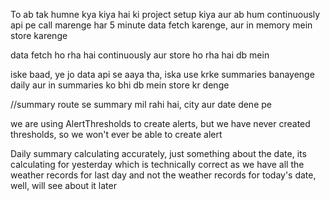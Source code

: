 To ab tak humne kya kiya hai
ki project setup kiya
aur ab hum continuously api pe call marenge har 5 minute
data fetch karenge, aur in memory mein store karenge

data fetch ho rha hai continuously aur store ho rha hai db mein

iske baad, ye jo data api se aaya tha, iska use krke summaries banayenge daily
aur in summaries ko bhi db mein store kr denge

//summary route se summary mil rahi hai, city aur date dene pe

we are using AlertThresholds to create alerts, but we have never created thresholds, so we won't ever be able to create alert


Daily summary calculating accurately, just something about the date, its calculating for yesterday which is technically correct as we have all the weather records for last day and not the weather records for today's date, well, will see about it later 